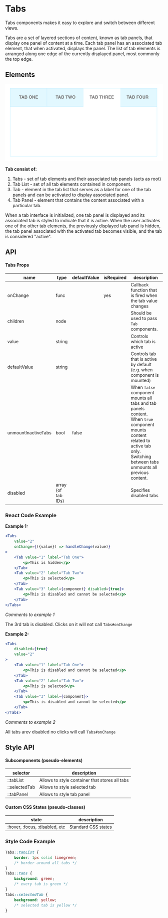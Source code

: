 # Tabs

Tabs components makes it easy to explore and switch between different views.

Tabs are a set of layered sections of content, known as tab panels, that display one panel of content at a time. Each tab panel has an associated tab element, that when activated, displays the panel. The list of tab elements is arranged along one edge of the currently displayed panel, most commonly the top edge.

## Elements

![elements](./assets/elements.png)

**Tab consist of:**

1. Tabs - set of tab elements and their associated tab panels (acts as root)
2. Tab List - set of all tab elements contained in component.
3. Tab - element in the tab list that serves as a label for one of the tab panels and can be activated to display associated panel.
4. Tab Panel - element that contains the content associated with a particular tab.

When a tab interface is initialized, one tab panel is displayed and its associated tab is styled to indicate that it is active. When the user activates one of the other tab elements, the previously displayed tab panel is hidden, the tab panel associated with the activated tab becomes visible, and the tab is considered "active".

## API

#### Tabs Props

| name                | type               | defaultValue | isRequired | description |
| ------------------- | ------------------ | ------------ | ---------- | ---------------------------------------- |
| onChange            | func               |              | yes        | Callback function that is fired when the tab value changes |
| children            | node               |              |            | Should be used to pass `Tab` components. |
| value               | string             |              |            | Controls which tab is active |
| defaultValue        | string             |              |            | Controls tab that is active by default (e.g. when component is mounted) |
| unmountInactiveTabs | bool               | false        |            | When `false` component mounts all tabs and tab panels content. When `true` component mounts content related to active tab only. Switching between tabs unmounts all previous content. |
| disabled            | array (of tab IDs) |              |            | Specifies disabled tabs |



### React Code Example

**Example 1:**

```jsx
<Tabs
    value="2"
    onChange={({value}) => handleChange(value)}
>
    <Tab value="1" label="Tab One">
        <p>This is hidden</p>
    </Tab>
    <Tab value="2" label="Tab Two">
        <p>This is selected</p>
    </Tab>
    <Tab value="3" label={component} disabled={true}>
        <p>This is disabled and cannot be selected</p>
    </Tab>
</Tabs>
```

*Comments to example 1*

The 3rd tab is disabled. Clicks on it will not call `Tabs#onChange`

**Example 2:**

```jsx
<Tabs
    disabled={true}
    value="2"
>
    <Tab value="1" label="Tab One">
        <p>This is disabled and cannot be selected</p>
    </Tab>
    <Tab value="2" label="Tab Two">
        <p>This is selected</p>
    </Tab>
    <Tab value="3" label={component}>
        <p>This is disabled and cannot be selected</p>
    </Tab>
</Tabs>
```

*Comments to example 2*

All tabs arev disabled no clicks will call `Tabs#onChange`

## Style API

#### Subcomponents (pseudo-elements)

| selector      | description                              |
| ------------- | ---------------------------------------- |
| ::tabList     | Allows to style container that stores all tabs |
| ::selectedTab | Allows to style selected tab             |
| ::tabPanel    | Allows to style tab panel                |

#### Custom CSS States (pseudo-classes)

| state                          | description         |
| ------------------------------ | ------------------- |
| :hover, :focus, :disabled, etc | Standard CSS states |



### Style Code Example

```css
Tabs::tabList {
    border: 1px solid limegreen;
    /* border around all tabs */
}
Tabs::tabs {
    background: green;
    /* every tab is green */
}
Tabs::selectedTab {
    background: yellow;
    /* selected tab is yellow */
}
```
